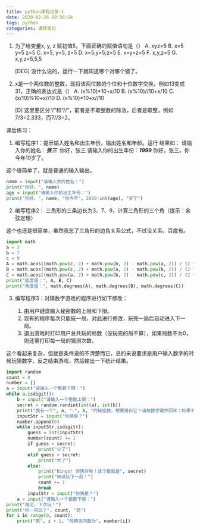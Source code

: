 ```yaml
---
title: python课程记录-1
date: 2020-02-26 08:56:54
tags: python
categories: 课程笔记
---
```

1. 为了给变量x, y, z 赋初值5，下面正确的赋值语句是（）
   A. xyz=5					B. x=5 y=5 z=5
   C. x=5, y=5, z=5        D. x=5;y=5;z=5
   E. x=y=z=5		 		F. x,y,z=5
   G. x,y,z=5,5,5

	[DEG]
	没什么说的，运行一下就知道哪个对哪个错了。
   
2. x是一个两位数的整数，现将该两位数的个位和十位数字交换，例如13变成31，正确的表达式是（）
   A. (x%10)\*10+x/10		   B. (x%10)//10+x/10
   C. (x/10)%10+x//10		  D. (x%10)\*10+x//10
	
	[D]
	这里要区分“/”和“//”，前者是不取整数的除法，后者是取整，例如7/3=2.333，而7//3=2。

<!--more-->

课后练习：

1.  编写程序1：提示输入姓名和出生年份，输出姓名和年龄。运行 结果如：
   ​		请输入你的姓名：***张三***
   ​		你好，张三
   ​		请输入你的出生年份：***1999***
   ​		你好，张三，你今年19岁了。

这个很简单了，就是普通的输入输出。

```python
name = input("请输入你的姓名：")
print("你好，", name)
age = input("请输入你的出生年份：")
print("你好，", name, "你今年", 2020-int(age), "岁了")
```

2. 编写程序2： 三角形的三条边长为3、7、9，计算三角形的三个角（提示：余弦定理）

这个也还是很简单，虽然我忘了三角形的边角关系公式，不过没关系，百度有。

```python
import math
a = 3
b = 7
c = 9
A = math.acos((math.pow(c, 2) + math.pow(b, 2) - math.pow(a, 2)) / (2 * b * c))
B = math.acos((math.pow(c, 2) + math.pow(a, 2) - math.pow(b, 2)) / (2 * a * c))
C = math.acos((math.pow(a, 2) + math.pow(b, 2) - math.pow(c, 2)) / (2 * b * a))
print("弧度值：", A, B, C)
print("角度值：", math.degrees(A), math.degrees(B), math.degrees(C))
```

3. 编写程序3：对猜数字游戏的程序进行如下修改：

   1. 由用户键盘输入秘密数的上限和下限。
   2. 现有的程序每次只能玩一局，对此进行修改，玩完一局后自动进入下一局。
   3. 退出游戏时打印用户总共玩的局数（没玩完的局不算），如果局数不为0，则还需打印每一局的猜测次数。

这个看起来复杂，但就是条件说的不清楚而已，总的来说要求是用户输入数字的时候玩猜数字，反之结束游戏，然后输出一下统计结果。

```Python
import random
count = 0
number = []
a = input("请输入一个整数下限：")
while a.isdigit():
    b = input("请输入一个整数上限：")
    secret = random.randint(int(a), int(b))
    print("我有一个", a, "-", b, "的秘密数，想要猜出它？请按数字键并回车；如果不想猜了，可按非数字键并回车或直接回车。")
    inputStr = input("你猜是？")
    number.append(0)
    while inputStr.isdigit():
        guess = int(inputStr)
        number[count] += 1
        if guess < secret:
            print("小了")
        elif guess > secret:
            print("大了")
        else:
            print("Bingo! 你猜对啦！这个数就是", secret)
            print("继续玩下一局！")
            count += 1
            break
        inputStr = input("你猜是？")
    a = input("请输入一个整数下限：")
print("再见，下次玩！")
print("你一共玩了", count, "局")
for i in range(0, count):
    print("第", i + 1, "局猜测次数为", number[i])
```

